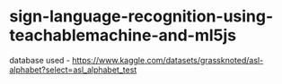 # sign-language-recognition-using-teachablemachine-and-ml5js


database used - https://www.kaggle.com/datasets/grassknoted/asl-alphabet?select=asl_alphabet_test
